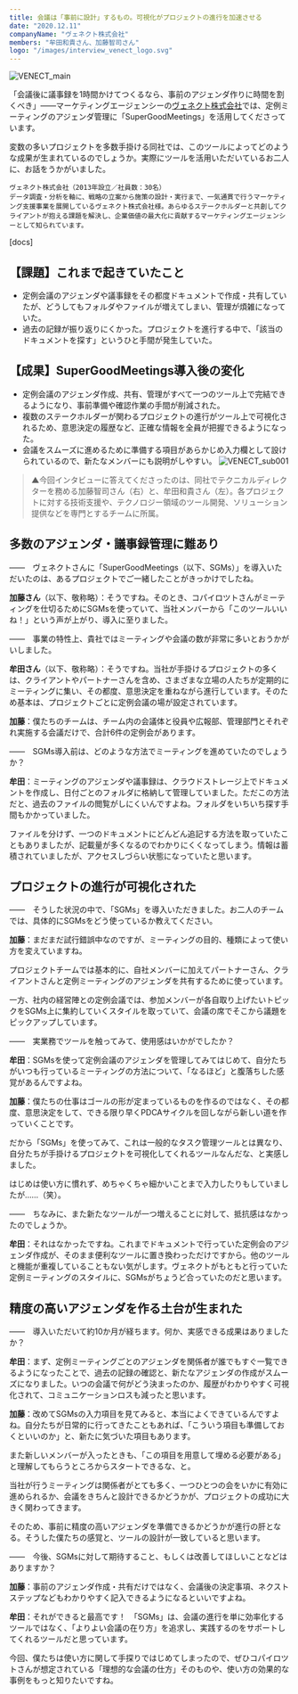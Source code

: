 ```yaml
---
title: 会議は「事前に設計」するもの。可視化がプロジェクトの進行を加速させる
date: "2020.12.11"
companyName: "ヴェネクト株式会社"
members: "牟田和貴さん、加藤智司さん"
logo: "/images/interview_venect_logo.svg"
---
```

![VENECT_main](https://github.com/uniba/super-good-meetings-portal/assets/77031650/6944d4ef-46df-462c-a704-f44ee96f5b13)

「会議後に議事録を1時間かけてつくるなら、事前のアジェンダ作りに時間を割くべき」——マーケティングエージェンシーの[ヴェネクト株式会社](https://www.venect.jp/)では、定例ミーティングのアジェンダ管理に「SuperGoodMeetings」を活用してくださっています。

変数の多いプロジェクトを多数手掛ける同社では、このツールによってどのような成果が生まれているのでしょうか。実際にツールを活用いただいているお二人に、お話をうかがいました。


```
ヴェネクト株式会社（2013年設立／社員数：30名）
データ調査・分析を軸に、戦略の立案から施策の設計・実行まで、一気通貫で行うマーケティング支援事業を展開しているヴェネクト株式会社様。あらゆるステークホルダーと共創してクライアントが抱える課題を解決し、企業価値の最大化に貢献するマーケティングエージェンシーとして知られています。
```

[docs]

## 【課題】これまで起きていたこと
- 定例会議のアジェンダや議事録をその都度ドキュメントで作成・共有していたが、どうしてもフォルダやファイルが増えてしまい、管理が煩雑になっていた。
- 過去の記録が振り返りにくかった。プロジェクトを進行する中で、「該当のドキュメントを探す」というひと手間が発生していた。

## 【成果】SuperGoodMeetings導入後の変化
- 定例会議のアジェンダ作成、共有、管理がすべて一つのツール上で完結できるようになり、事前準備や確認作業の手間が削減された。
- 複数のステークホルダーが関わるプロジェクトの進行がツール上で可視化されるため、意思決定の履歴など、正確な情報を全員が把握できるようになった。
- 会議をスムーズに進めるために準備する項目があらかじめ入力欄として設けられているので、新たなメンバーにも説明がしやすい。
![VENECT_sub001](https://github.com/uniba/super-good-meetings-portal/assets/77031650/89fc7e6d-e0d6-400e-a8a8-06c3972e5995)

> ▲今回インタビューに答えてくださったのは、同社でテクニカルディレクターを務める加藤智司さん（右）と、牟田和貴さん（左）。各プロジェクトに対する技術支援や、テクノロジー領域のツール開発、ソリューション提供などを専門とするチームに所属。

## 多数のアジェンダ・議事録管理に難あり

——　ヴェネクトさんに「SuperGoodMeetings（以下、SGMs）」を導入いただいたのは、あるプロジェクトでご一緒したことがきっかけでしたね。

**加藤さん**（以下、敬称略）：そうですね。そのとき、コパイロツトさんがミーティングを仕切るためにSGMsを使っていて、当社メンバーから「このツールいいね！」という声が上がり、導入に至りました。

——　事業の特性上、貴社ではミーティングや会議の数が非常に多いとおうかがいしました。

**牟田さん**（以下、敬称略）：そうですね。当社が手掛けるプロジェクトの多くは、クライアントやパートナーさんを含め、さまざまな立場の人たちが定期的にミーティングに集い、その都度、意思決定を重ねながら進行しています。そのため基本は、プロジェクトごとに定例会議の場が設定されています。

**加藤**：僕たちのチームは、チーム内の会議体と役員や広報部、管理部門とそれぞれ実施する会議だけで、合計6件の定例会があります。

——　SGMs導入前は、どのような方法でミーティングを進めていたのでしょうか？

**牟田**：ミーティングのアジェンダや議事録は、クラウドストレージ上でドキュメントを作成し、日付ごとのフォルダに格納して管理していました。ただこの方法だと、過去のファイルの閲覧がしにくいんですよね。フォルダをいちいち探す手間もかかっていました。

ファイルを分けず、一つのドキュメントにどんどん追記する方法を取っていたこともありましたが、記載量が多くなるのでわかりにくくなってしまう。情報は蓄積されていましたが、アクセスしづらい状態になっていたと思います。

## プロジェクトの進行が可視化された
——　そうした状況の中で、「SGMs」を導入いただきました。お二人のチームでは、具体的にSGMsをどう使っているか教えてください。

**加藤**：まだまだ試行錯誤中なのですが、ミーティングの目的、種類によって使い方を変えていますね。

プロジェクトチームでは基本的に、自社メンバーに加えてパートナーさん、クライアントさんと定例ミーティングのアジェンダを共有するために使っています。

一方、社内の経営陣との定例会議では、参加メンバーが各自取り上げたいトピックをSGMs上に集約していくスタイルを取っていて、会議の席でそこから議題をピックアップしています。

——　実業務でツールを触ってみて、使用感はいかがでしたか？

**牟田**：SGMsを使って定例会議のアジェンダを管理してみてはじめて、自分たちがいつも行っているミーティングの方法について、「なるほど」と腹落ちした感覚があるんですよね。

**加藤**：僕たちの仕事はゴールの形が定まっているものを作るのではなく、その都度、意思決定をして、できる限り早くPDCAサイクルを回しながら新しい道を作っていくことです。

だから「SGMs」を使ってみて、これは一般的なタスク管理ツールとは異なり、自分たちが手掛けるプロジェクトを可視化してくれるツールなんだな、と実感しました。

はじめは使い方に慣れず、めちゃくちゃ細かいことまで入力したりもしていましたが……（笑）。

——　ちなみに、また新たなツールが一つ増えることに対して、抵抗感はなかったのでしょうか。

**牟田**：それはなかったですね。これまでドキュメントで行っていた定例会のアジェンダ作成が、そのまま便利なツールに置き換わっただけですから。他のツールと機能が重複していることもない気がします。ヴェネクトがもともと行っていた定例ミーティングのスタイルに、SGMsがちょうど合っていたのだと思います。

## 精度の高いアジェンダを作る土台が生まれた
——　導入いただいて約10か月が経ちます。何か、実感できる成果はありましたか？

**牟田**：まず、定例ミーティングごとのアジェンダを関係者が誰でもすぐ一覧できるようになったことで、過去の記録の確認と、新たなアジェンダの作成がスムーズになりました。いつの会議で何がどう決まったのか、履歴がわかりやすく可視化されて、コミュニケーションロスも減ったと思います。

**加藤**：改めてSGMsの入力項目を見てみると、本当によくできているんですよね。自分たちが日常的に行ってきたこともあれば、「こういう項目も準備しておくといいのか」と、新たに気づいた項目もあります。

また新しいメンバーが入ったときも、「この項目を用意して埋める必要がある」と理解してもらうところからスタートできるな、と。

当社が行うミーティングは関係者がとても多く、一つひとつの会をいかに有効に進められるか、会議をきちんと設計できるかどうかが、プロジェクトの成功に大きく関わってきます。

そのため、事前に精度の高いアジェンダを準備できるかどうかが進行の肝となる。そうした僕たちの感覚と、ツールの設計が一致していると思います。

——　今後、SGMsに対して期待すること、もしくは改善してほしいことなどはありますか？

**加藤**：事前のアジェンダ作成・共有だけではなく、会議後の決定事項、ネクストステップなどもわかりやすく記入できるようになるといいですよね。

**牟田**：それができると最高です！　「SGMs」は、会議の進行を単に効率化するツールではなく、「よりよい会議の在り方」を追求し、実践するのをサポートしてくれるツールだと思っています。

今回、僕たちは使い方に関して手探りではじめてしまったので、ぜひコパイロツトさんが想定されている「理想的な会議の仕方」そのものや、使い方の効果的な事例をもっと知りたいですね。

